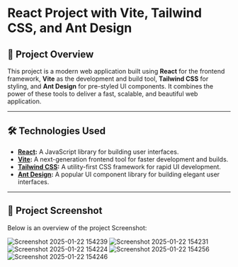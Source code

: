 # React Project with Vite, Tailwind CSS, and Ant Design

## 🚀 Project Overview

This project is a modern web application built using **React** for the frontend framework, **Vite** as the development and build tool, **Tailwind CSS** for styling, and **Ant Design** for pre-styled UI components. It combines the power of these tools to deliver a fast, scalable, and beautiful web application.

---

## 🛠️ Technologies Used

- **[React](https://reactjs.org/):** A JavaScript library for building user interfaces.
- **[Vite](https://vitejs.dev/):** A next-generation frontend tool for faster development and builds.
- **[Tailwind CSS](https://tailwindcss.com/):** A utility-first CSS framework for rapid UI development.
- **[Ant Design](https://ant.design/):** A popular UI component library for building elegant user interfaces.

---

## 📁 Project Screenshot

Below is an overview of the project Screenshot:

![Screenshot 2025-01-22 154239](https://github.com/user-attachments/assets/18b429c5-2fdf-4063-848d-512311a262f0)
![Screenshot 2025-01-22 154231](https://github.com/user-attachments/assets/038f5343-89f3-47d5-b680-a0bb0e2bd336)
![Screenshot 2025-01-22 154224](https://github.com/user-attachments/assets/fc0b43b9-87ac-4bd5-a657-7803bccad627)
![Screenshot 2025-01-22 154256](https://github.com/user-attachments/assets/0f790578-42b5-463c-91a7-10c5747d1820)
![Screenshot 2025-01-22 154246](https://github.com/user-attachments/assets/af165cc3-8454-4d8f-a0d4-77fccb0c7a4a)

